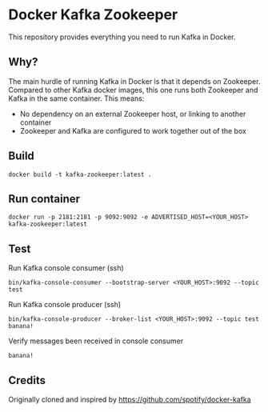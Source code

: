 Docker Kafka Zookeeper
======================
This repository provides everything you need to run Kafka in Docker.

Why?
---
The main hurdle of running Kafka in Docker is that it depends on Zookeeper.
Compared to other Kafka docker images, this one runs both Zookeeper and Kafka
in the same container. This means:

* No dependency on an external Zookeeper host, or linking to another container
* Zookeeper and Kafka are configured to work together out of the box

Build
-------------
```
docker build -t kafka-zookeeper:latest .
```


Run container
-------------
```
docker run -p 2181:2181 -p 9092:9092 -e ADVERTISED_HOST=<YOUR_HOST> kafka-zookeeper:latest
```

Test
----
Run Kafka console consumer (ssh)
```
bin/kafka-console-consumer --bootstrap-server <YOUR_HOST>:9092 --topic test
```

Run Kafka console producer (ssh)
```
bin/kafka-console-producer --broker-list <YOUR_HOST>:9092 --topic test
banana!
```

Verify messages been received in console consumer
```
banana!
```

Credits
-------
Originally cloned and inspired by https://github.com/spotify/docker-kafka
